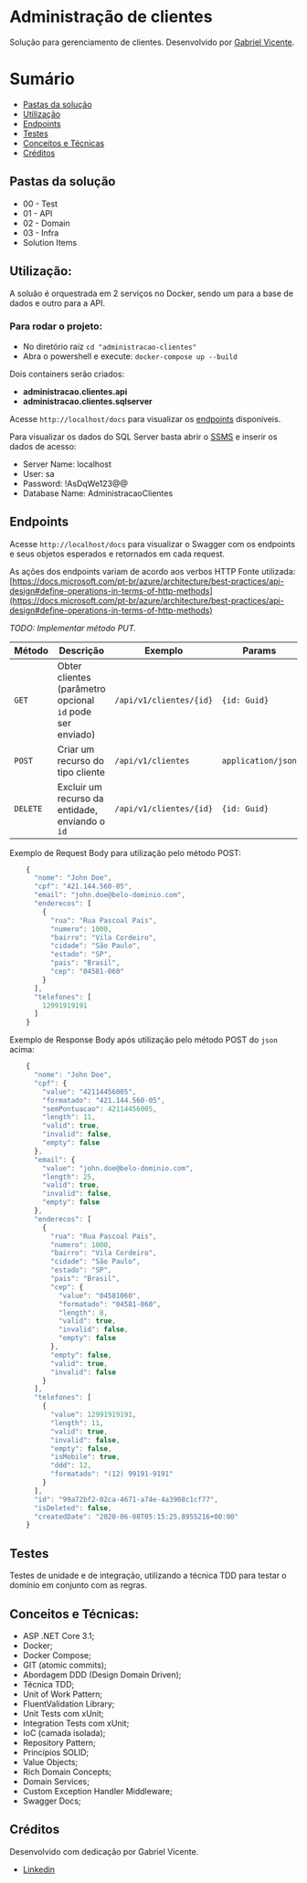
# Administração de clientes
Solução para gerenciamento de clientes.
Desenvolvido por [Gabriel Vicente]([https://www.linkedin.com/in/gvms23/](https://www.linkedin.com/in/gvms23/)).

# Sumário
- [Pastas da solução](#pastas-da-solução)
- [Utilização](#utilização)
- [Endpoints](#endpoints)
- [Testes](#testes)
- [Conceitos e Técnicas](#conceitos-e-técnicas)
- [Créditos](#créditos)

## Pastas da solução
* 00 - Test
* 01 - API
* 02 - Domain
* 03 - Infra
* Solution Items

## Utilização:
A soluão é orquestrada em 2 serviços no Docker, sendo um para a base de dados e outro para a API.

### Para rodar o projeto:
* No diretório raiz `cd "administracao-clientes"`
* Abra o powershell e execute: `docker-compose up --build`

Dois containers serão criados:
- **administracao.clientes.api**
- **administracao.clientes.sqlserver**

Acesse `http://localhost/docs` para visualizar os [endpoints](#endpoints) disponíveis.

Para visualizar os dados do SQL Server basta abrir o [SSMS]([https://docs.microsoft.com/pt-br/sql/ssms/download-sql-server-management-studio-ssms?view=sql-server-ver15](https://docs.microsoft.com/pt-br/sql/ssms/download-sql-server-management-studio-ssms?view=sql-server-ver15)) e inserir os dados de acesso:

* Server Name: localhost
* User: sa
* Password: !AsDqWe123@@
* Database Name: AdministracaoClientes


## Endpoints

Acesse `http://localhost/docs` para visualizar o Swagger com os endpoints e seus objetos esperados e retornados em cada request.

As ações dos endpoints variam de acordo aos verbos HTTP
Fonte utilizada: [https://docs.microsoft.com/pt-br/azure/architecture/best-practices/api-design#define-operations-in-terms-of-http-methods](https://docs.microsoft.com/pt-br/azure/architecture/best-practices/api-design#define-operations-in-terms-of-http-methods)

*TODO: Implementar método PUT.*

| Método | Descrição | Exemplo | Params
|------------ |--------|--------|--------  
| `GET` | Obter clientes (parâmetro opcional `id` pode ser enviado) | `/api/v1/clientes/{id}` | `{id: Guid}`
| `POST` | Criar um recurso do tipo cliente | `/api/v1/clientes` | `application/json` 
| `DELETE` | Excluir um recurso da entidade, enviando o `id` | `/api/v1/clientes/{id}` | `{id: Guid}`
     

Exemplo de Request Body para utilização pelo método POST: 
```javascript
    {
      "nome": "John Doe",
      "cpf": "421.144.560-05",
      "email": "john.doe@belo-dominio.com",
      "enderecos": [
        {
          "rua": "Rua Pascoal Pais",
          "numero": 1000,
          "bairro": "Vila Cordeiro",
          "cidade": "São Paulo",
          "estado": "SP",
          "pais": "Brasil",
          "cep": "04581-060"
        }
      ],
      "telefones": [
        12991919191
      ]
    }
```

Exemplo de Response Body após utilização pelo método POST do `json` acima: 
```javascript
    {
      "nome": "John Doe",
      "cpf": {
        "value": "42114456005",
        "formatado": "421.144.560-05",
        "semPontuacao": 42114456005,
        "length": 11,
        "valid": true,
        "invalid": false,
        "empty": false
      },
      "email": {
        "value": "john.doe@belo-dominio.com",
        "length": 25,
        "valid": true,
        "invalid": false,
        "empty": false
      },
      "enderecos": [
        {
          "rua": "Rua Pascoal Pais",
          "numero": 1000,
          "bairro": "Vila Cordeiro",
          "cidade": "São Paulo",
          "estado": "SP",
          "pais": "Brasil",
          "cep": {
            "value": "04581060",
            "formatado": "04581-060",
            "length": 8,
            "valid": true,
            "invalid": false,
            "empty": false
          },
          "empty": false,
          "valid": true,
          "invalid": false
        }
      ],
      "telefones": [
        {
          "value": 12991919191,
          "length": 11,
          "valid": true,
          "invalid": false,
          "empty": false,
          "isMobile": true,
          "ddd": 12,
          "formatado": "(12) 99191-9191"
        }
      ],
      "id": "99a72bf2-02ca-4671-a74e-4a3908c1cf77",
      "isDeleted": false,
      "createdDate": "2020-06-08T05:15:25.8955216+00:00"
    }
```
## Testes

Testes de unidade e de integração, utilizando a técnica TDD para testar o domínio em conjunto com as regras.


## Conceitos e Técnicas:
* ASP .NET Core 3.1;
* Docker;
* Docker Compose;
* GIT (atomic commits);
* Abordagem DDD (Design Domain Driven);
* Técnica TDD;
* Unit of Work Pattern;
* FluentValidation Library;
* Unit Tests com xUnit;
* Integration Tests com xUnit;
* IoC (camada isolada);
* Repository Pattern;
* Princípios SOLID;
* Value Objects;
* Rich Domain Concepts;
* Domain Services;
* Custom Exception Handler Middleware;
* Swagger Docs;

## Créditos
Desenvolvido com dedicação por Gabriel Vicente.
* [Linkedin](https://linkedin.com/in/gvms23)